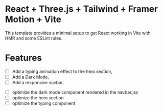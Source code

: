 # React + Three.js + Tailwind + Framer Motion + Vite

This template provides a minimal setup to get React working in Vite with HMR and some ESLint rules.

# Features
- [ ] Add a typing animation effect to the hero section,
- [ ] Add a Dark Mode,
- [ ] Add a responsive navbar,

<!-- code optimizations -->
- [ ] optimize the dark mode component rendered in the navbar.jsx
- [ ] optimize the hero section
- [ ] optimize the typing component